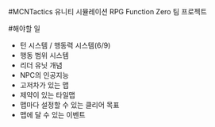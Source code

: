 #MCNTactics
유니티 시뮬레이션 RPG Function Zero 팀 프로젝트

#해야할 일
* 턴 시스템 / 행동력 시스템(6/9)
* 행동 범위 시스템
* 리더 유닛 개념
* NPC의 인공지능
* 고저차가 있는 맵
* 제약이 있는 타일맵
* 맵마다 설정할 수 있는 클리어 목표
* 맵에 달 수 있는 이벤트
